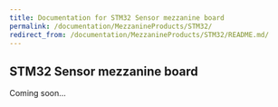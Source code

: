 ```yaml
---
title: Documentation for STM32 Sensor mezzanine board
permalink: /documentation/MezzanineProducts/STM32/
redirect_from: /documentation/MezzanineProducts/STM32/README.md/
---
```

## STM32 Sensor mezzanine board

Coming soon...
